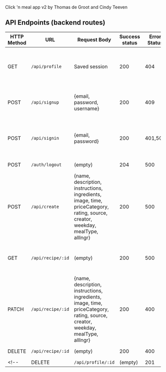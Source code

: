 Click 'n meal app v2 by Thomas de Groot and Cindy Teeven

## API Endpoints (backend routes)


| HTTP Method | URL                         | Request Body                 | Success status | Error Status | Description                                                  |
| ----------- | --------------------------- | ---------------------------- | -------------- | ------------ | ------------------------------------------------------------ |
| GET         | `/api/profile`              | Saved session                | 200            | 404          | Check if user is logged in and return profile page           |
| POST        | `/api/signup`               | {email, password, username}            | 200            | 409          |  Checks if user doesn't already exist(409)                   |
| POST        | `/api/signin`               | {email, password}            | 200            | 401,500      | Check if passwords match (401), if user exists (500)         |
| POST        | `/auth/logout`              | (empty)                      | 204            | 500          | Logs out the user                                            |
| POST        | `/api/create`             | {name, description, instructions, ingredients, image, time, priceCategory, rating, source, creator, weekday, mealType, allIngr}  | 200   | 500        | Adds a new recipe to the database   |
| GET         | `/api/recipe/:id`            | (empty)                      | 200          | 500             | Show recipe details. Wrong id gives(500)     |
| PATCH       | `/api/recipe/:id`            | {name, description, instructions, ingredients, image, time, priceCategory, rating, source, creator, weekday, mealType, allIngr} | 200   | 400  | Edits the recipe with the given id   |
| DELETE      | `/api/recipe/:id`             | (empty)                      | 200            | 400          | Delete recipe                                              |
<!-- | DELETE      | `/api/profile/:id`           | (empty)                      | 201            | 400          | Delete musician profile           | -->